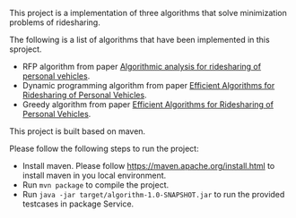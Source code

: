 This project is a implementation of three algorithms that solve minimization problems of ridesharing.

The following is a list of algorithms that have been implemented in this sproject.
* RFP algorithm from paper [Algorithmic analysis for ridesharing of personal vehicles](https://www.sciencedirect.com/science/article/pii/S030439751730628X).
* Dynamic programming algorithm from paper [Efficient Algorithms for Ridesharing of Personal Vehicles](https://link.springer.com/chapter/10.1007/978-3-319-71150-8_29).
* Greedy algorithm from paper [Efficient Algorithms for Ridesharing of Personal Vehicles](https://link.springer.com/chapter/10.1007/978-3-319-71150-8_29).

This project is built based on maven.

Please follow the following steps to run the project:
* Install maven. Please follow https://maven.apache.org/install.html to install maven in you local environment.
* Run `mvn package` to compile the project.
* Run `java -jar target/algorithm-1.0-SNAPSHOT.jar` to run the provided testcases in package Service.
